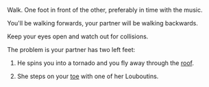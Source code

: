 Walk. One foot in front of the other, preferably in time with the music.

You'll be walking forwards, your partner will be walking backwards.

Keep your eyes open and watch out for collisions.

The problem is your partner has two left feet:

1. He spins you into a tornado and you fly away through the [roof](../roof-top/roof-top.md).

2. She steps on your [toe](louboutins/louboutins.md) with one of her Louboutins.